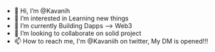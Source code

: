 - 👋 Hi, I’m @Kavanih
- 👀 I’m interested in Learning new things 
- 🌱 I’m currently Building Dapps --> Web3 
- 💞️ I’m looking to collaborate on solid project 
- 📫 How to reach me, I'm @Kavaniih on twitter, My DM is opened!!!


<!---
Kavanih/Kavaniih--->

